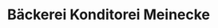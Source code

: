 ---
title: "Bäckerei Konditorei Meinecke"
url: /oberwoessen/baeckerei-konditorei-meinecke/
shop: Bäckerei
---